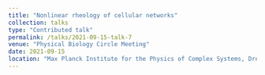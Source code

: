 ```yaml
---
title: "Nonlinear rheology of cellular networks"
collection: talks
type: "Contributed talk"
permalink: /talks/2021-09-15-talk-7
venue: "Physical Biology Circle Meeting"
date: 2021-09-15
location: "Max Planck Institute for the Physics of Complex Systems, Dresden, Germany"
---
```

